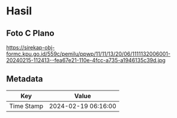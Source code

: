 # Hasil

## Foto C Plano

https://sirekap-obj-formc.kpu.go.id/559c/pemilu/ppwp/11/11/13/20/06/1111132006001-20240215-112413--fea67e21-110e-4fcc-a735-a1946135c39d.jpg


## Metadata

| Key        | Value               |
| ---------- | ------------------- |
| Time Stamp | 2024-02-19 06:16:00 |



